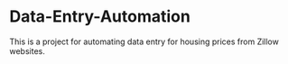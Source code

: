 # Data-Entry-Automation

This is a project for automating data entry for housing prices from Zillow websites.
